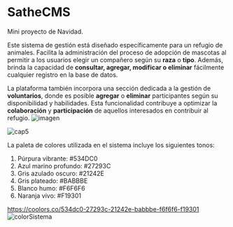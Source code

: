 # SatheCMS
Mini proyecto de Navidad.

Este sistema de gestión está diseñado específicamente para un refugio de animales. Facilita la administración del proceso de adopción de mascotas al permitir a los usuarios elegir un compañero según su **raza** o **tipo**. Además, brinda la capacidad de **consultar, agregar, modificar o eliminar** fácilmente cualquier registro en la base de datos.

La plataforma también incorpora una sección dedicada a la gestión de **voluntarios**, donde es posible **agregar** o **eliminar** participantes según su disponibilidad y habilidades. Esta funcionalidad contribuye a optimizar la **colaboración** y **participación** de aquellos interesados en contribuir al refugio.
![imagen](https://github.com/walternoguera/sathe/assets/29197564/84b352d9-99f5-4609-b9a5-8676d52b4eaf)

![cap5](https://github.com/walternoguera/sathe/assets/29197564/004f166a-3513-4865-b517-cb39b6e5cd90)





La paleta de colores utilizada en el sistema incluye los siguientes tonos:

1. Púrpura vibrante: #534DC0
2. Azul marino profundo: #27293C
3. Gris azulado oscuro: #21242E
4. Gris plateado: #BABBBE
5. Blanco humo: #F6F6F6
6. Naranja vivo: #F19301

https://coolors.co/534dc0-27293c-21242e-babbbe-f6f6f6-f19301
![colorSistema](https://github.com/walternoguera/sathe/assets/29197564/8461c852-e6d3-4063-870a-07a0003a356b)




